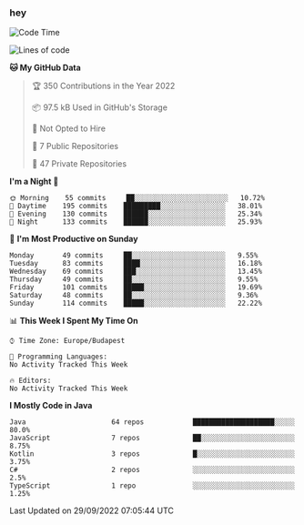 ### hey

<!--START_SECTION:waka-->
![Code Time](http://img.shields.io/badge/Code%20Time-801%20hrs%2035%20mins-blue)

![Lines of code](https://img.shields.io/badge/From%20Hello%20World%20I%27ve%20Written-511%20Thousand%20lines%20of%20code-blue)

**🐱 My GitHub Data** 

> 🏆 350 Contributions in the Year 2022
 > 
> 📦 97.5 kB Used in GitHub's Storage 
 > 
> 🚫 Not Opted to Hire
 > 
> 📜 7 Public Repositories 
 > 
> 🔑 47 Private Repositories  
 > 
**I'm a Night 🦉** 

```text
🌞 Morning    55 commits     ██░░░░░░░░░░░░░░░░░░░░░░░   10.72% 
🌆 Daytime    195 commits    █████████░░░░░░░░░░░░░░░░   38.01% 
🌃 Evening    130 commits    ██████░░░░░░░░░░░░░░░░░░░   25.34% 
🌙 Night      133 commits    ██████░░░░░░░░░░░░░░░░░░░   25.93%

```
📅 **I'm Most Productive on Sunday** 

```text
Monday       49 commits     ██░░░░░░░░░░░░░░░░░░░░░░░   9.55% 
Tuesday      83 commits     ████░░░░░░░░░░░░░░░░░░░░░   16.18% 
Wednesday    69 commits     ███░░░░░░░░░░░░░░░░░░░░░░   13.45% 
Thursday     49 commits     ██░░░░░░░░░░░░░░░░░░░░░░░   9.55% 
Friday       101 commits    █████░░░░░░░░░░░░░░░░░░░░   19.69% 
Saturday     48 commits     ██░░░░░░░░░░░░░░░░░░░░░░░   9.36% 
Sunday       114 commits    █████░░░░░░░░░░░░░░░░░░░░   22.22%

```


📊 **This Week I Spent My Time On** 

```text
⌚︎ Time Zone: Europe/Budapest

💬 Programming Languages: 
No Activity Tracked This Week

🔥 Editors: 
No Activity Tracked This Week

```

**I Mostly Code in Java** 

```text
Java                     64 repos            ████████████████████░░░░░   80.0% 
JavaScript               7 repos             ██░░░░░░░░░░░░░░░░░░░░░░░   8.75% 
Kotlin                   3 repos             █░░░░░░░░░░░░░░░░░░░░░░░░   3.75% 
C#                       2 repos             ░░░░░░░░░░░░░░░░░░░░░░░░░   2.5% 
TypeScript               1 repo              ░░░░░░░░░░░░░░░░░░░░░░░░░   1.25%

```



 Last Updated on 29/09/2022 07:05:44 UTC
<!--END_SECTION:waka-->
